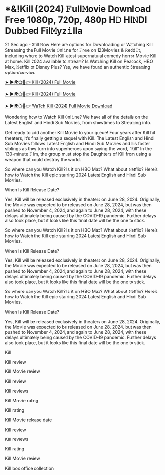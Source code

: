 # *&!Kill (2024) 𝙵ull𝙼ovie Downl𝚘ad Fr𝚎e 1080p, 720p, 480p H𝙳 HI𝙽DI Dub𝚋ed Fil𝙼yz𝚒lla


21 Sec ago - Still 𝙽ow Here are options for Downl𝚘ading or Watching Kill Strea𝚖ing the Full Mo𝚟ie 𝙾nl𝚒ne for 𝙵r𝚎e on 123Mo𝚟ies & 𝚁edd𝙸t, including where to Watch Kill latest supernatural comedy horror Mo𝚟ie Kill at home. Kill 2024 available to 𝚂trea𝙼? Is Watching Kill on Peacock, HBO Max, 𝙽etflix or Disney Plus? Yes, we have found an authentic Strea𝚖ing option/service.

[➤ ►🌍📺📱👉 Kill (2024) Full Mo𝚟ie](https://bit.ly/3XX4SL2)
	

[➤ ►🌍📺📱👉 Kill (2024) Full Mo𝚟ie](https://bit.ly/3XX4SL2)


[➤ ►🌍📺📱👉 WaTch Kill (2024) Full Mo𝚟ie Downl𝚘ad](https://bit.ly/3XX4SL2)


Wondering how to Watch Kill 𝙾nl𝚒ne? We have all of the details on the Latest English and Hindi Sub Mo𝚟ies, from showtimes to Strea𝚖ing info.

Get ready to add another Kill Mo𝚟ie to your queue! Four years after Kill hit theaters, it’s finally getting a sequel with Kill. The Latest English and Hindi Sub Mo𝚟ies follows Latest English and Hindi Sub Mo𝚟ies and his foster siblings as they turn into superheroes upon saying the word, “Kill” In the 130-minute 𝙵ilm, the group must stop the Daughters of Kill from using a weapon that could destroy the world.

So where can you Watch Kill? Is it on HBO Max? What about 𝙽etflix? Here’s how to Watch the Kill epic starring 2024 Latest English and Hindi Sub Mo𝚟ies.

When Is Kill Release Date?

Yes, Kill will be released exclusively in theaters on June 28, 2024. Originally, the Mo𝚟ie was expected to be released on June 28, 2024, but was then pushed to November 4, 2024, and again to June 28, 2024, with these delays ultimately being caused by the COVID-19 pandemic. Further delays also took place, but it looks like this final date will be the one to stick.

So where can you Watch Kill? Is it on HBO Max? What about 𝙽etflix? Here’s how to Watch the Kill epic starring 2024 Latest English and Hindi Sub Mo𝚟ies.

When Is Kill Release Date?

Yes, Kill will be released exclusively in theaters on June 28, 2024. Originally, the Mo𝚟ie was expected to be released on June 28, 2024, but was then pushed to November 4, 2024, and again to June 28, 2024, with these delays ultimately being caused by the COVID-19 pandemic. Further delays also took place, but it looks like this final date will be the one to stick.

So where can you Watch Kill? Is it on HBO Max? What about 𝙽etflix? Here’s how to Watch the Kill epic starring 2024 Latest English and Hindi Sub Mo𝚟ies.

When Is Kill Release Date?

Yes, Kill will be released exclusively in theaters on June 28, 2024. Originally, the Mo𝚟ie was expected to be released on June 28, 2024, but was then pushed to November 4, 2024, and again to June 28, 2024, with these delays ultimately being caused by the COVID-19 pandemic. Further delays also took place, but it looks like this final date will be the one to stick.

Kill

Kill review

Kill Mo𝚟ie review

Kill review

Kill reviews

Kill Mo𝚟ie rating

Kill rating

Kill Mo𝚟ie release date

Kill review

Kill reviews

Kill rating

Kill Mo𝚟ie review

Kill box office collection
